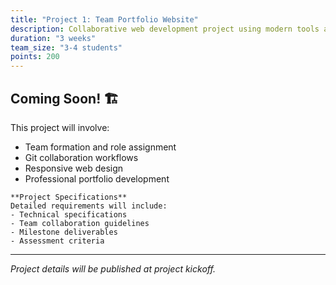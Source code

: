 ```yaml
---
title: "Project 1: Team Portfolio Website"
description: Collaborative web development project using modern tools and practices
duration: "3 weeks"
team_size: "3-4 students"
points: 200
---
```


## Coming Soon! 🏗️

This project will involve:

- Team formation and role assignment
- Git collaboration workflows
- Responsive web design
- Professional portfolio development

```{note}
**Project Specifications**
Detailed requirements will include:
- Technical specifications
- Team collaboration guidelines
- Milestone deliverables
- Assessment criteria
```

---

*Project details will be published at project kickoff.*
